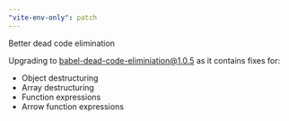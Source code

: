 ```yaml
---
"vite-env-only": patch
---
```


Better dead code elimination

Upgrading to babel-dead-code-eliminiation@1.0.5 as it contains fixes for:

- Object destructuring
- Array destructuring
- Function expressions
- Arrow function expressions
